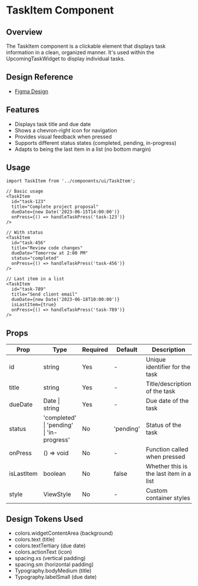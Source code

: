 # TaskItem Component

## Overview

The TaskItem component is a clickable element that displays task information in a clean, organized manner. It's used within the UpcomingTaskWidget to display individual tasks.

## Design Reference

- [Figma Design](https://www.figma.com/design/HgV69RizRV5dzy7p8gmuIL/Design-System?node-id=43-1180&t=8IkPqWvVPo18mIw5-4)

## Features

- Displays task title and due date
- Shows a chevron-right icon for navigation
- Provides visual feedback when pressed
- Supports different status states (completed, pending, in-progress)
- Adapts to being the last item in a list (no bottom margin)

## Usage

```tsx
import TaskItem from '../components/ui/TaskItem';

// Basic usage
<TaskItem
  id="task-123"
  title="Complete project proposal"
  dueDate={new Date('2023-06-15T14:00:00')}
  onPress={() => handleTaskPress('task-123')}
/>

// With status
<TaskItem
  id="task-456"
  title="Review code changes"
  dueDate="Tomorrow at 2:00 PM"
  status="completed"
  onPress={() => handleTaskPress('task-456')}
/>

// Last item in a list
<TaskItem
  id="task-789"
  title="Send client email"
  dueDate={new Date('2023-06-18T10:00:00')}
  isLastItem={true}
  onPress={() => handleTaskPress('task-789')}
/>
```

## Props

| Prop       | Type                                      | Required | Default   | Description                             |
| ---------- | ----------------------------------------- | -------- | --------- | --------------------------------------- |
| id         | string                                    | Yes      | -         | Unique identifier for the task          |
| title      | string                                    | Yes      | -         | Title/description of the task           |
| dueDate    | Date \| string                            | Yes      | -         | Due date of the task                    |
| status     | 'completed' \| 'pending' \| 'in-progress' | No       | 'pending' | Status of the task                      |
| onPress    | () => void                                | No       | -         | Function called when pressed            |
| isLastItem | boolean                                   | No       | false     | Whether this is the last item in a list |
| style      | ViewStyle                                 | No       | -         | Custom container styles                 |

## Design Tokens Used

- colors.widgetContentArea (background)
- colors.text (title)
- colors.textTertiary (due date)
- colors.actionText (icon)
- spacing.xs (vertical padding)
- spacing.sm (horizontal padding)
- Typography.bodyMedium (title)
- Typography.labelSmall (due date)
